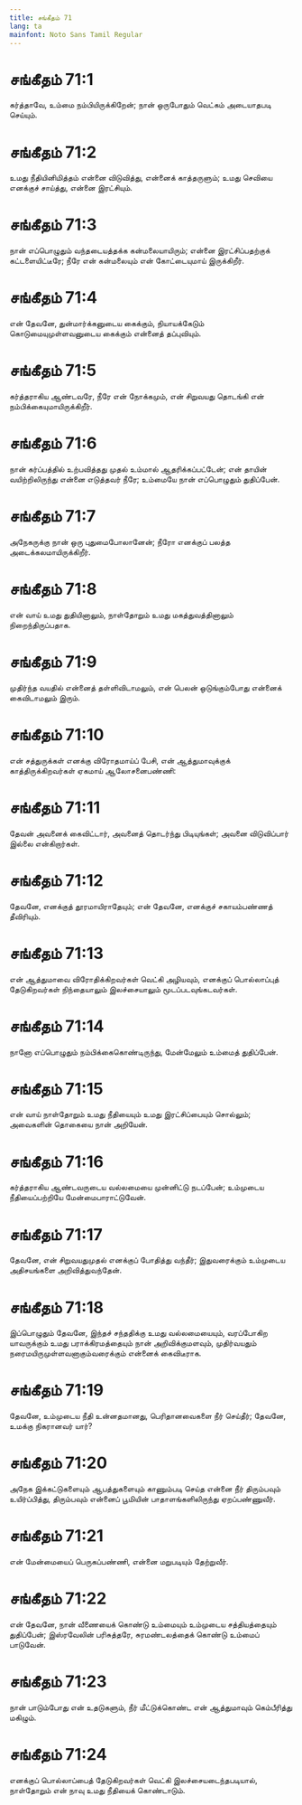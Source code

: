 ```yaml
---
title: சங்கீதம் 71
lang: ta
mainfont: Noto Sans Tamil Regular
---
```


# சங்கீதம் 71:1

கர்த்தாவே, உம்மை நம்பியிருக்கிறேன்; நான் ஒருபோதும் வெட்கம் அடையாதபடி செய்யும்.

# சங்கீதம் 71:2

உமது நீதியினிமித்தம் என்னை விடுவித்து, என்னைக் காத்தருளும்; உமது செவியை எனக்குச் சாய்த்து, என்னை இரட்சியும்.

# சங்கீதம் 71:3

நான் எப்பொழுதும் வந்தடையத்தக்க கன்மலையாயிரும்; என்னை இரட்சிப்பதற்குக் கட்டளையிட்டீரே; நீரே என் கன்மலையும் என் கோட்டையுமாய் இருக்கிறீர்.

# சங்கீதம் 71:4

என் தேவனே, துன்மார்க்கனுடைய கைக்கும், நியாயக்கேடும் கொடுமையுமுள்ளவனுடைய கைக்கும் என்னைத் தப்புவியும்.

# சங்கீதம் 71:5

கர்த்தராகிய ஆண்டவரே, நீரே என் நோக்கமும், என் சிறுவயது தொடங்கி என் நம்பிக்கையுமாயிருக்கிறீர்.

# சங்கீதம் 71:6

நான் கர்ப்பத்தில் உற்பவித்தது முதல் உம்மால் ஆதரிக்கப்பட்டேன்; என் தாயின் வயிற்றிலிருந்து என்னை எடுத்தவர் நீரே; உம்மையே நான் எப்பொழுதும் துதிப்பேன்.

# சங்கீதம் 71:7

அநேகருக்கு நான் ஒரு புதுமைபோலானேன்; நீரோ எனக்குப் பலத்த அடைக்கலமாயிருக்கிறீர்.

# சங்கீதம் 71:8

என் வாய் உமது துதியினாலும், நாள்தோறும் உமது மகத்துவத்தினாலும் நிறைந்திருப்பதாக.

# சங்கீதம் 71:9

முதிர்ந்த வயதில் என்னைத் தள்ளிவிடாமலும், என் பெலன் ஒடுங்கும்போது என்னைக் கைவிடாமலும் இரும்.

# சங்கீதம் 71:10

என் சத்துருக்கள் எனக்கு விரோதமாய்ப் பேசி, என் ஆத்துமாவுக்குக் காத்திருக்கிறவர்கள் ஏகமாய் ஆலோசனைபண்ணி:

# சங்கீதம் 71:11

தேவன் அவனைக் கைவிட்டார், அவனைத் தொடர்ந்து பிடியுங்கள்; அவனை விடுவிப்பார் இல்லை என்கிறார்கள்.

# சங்கீதம் 71:12

தேவனே, எனக்குத் தூரமாயிராதேயும்; என் தேவனே, எனக்குச் சகாயம்பண்ணத் தீவிரியும்.

# சங்கீதம் 71:13

என் ஆத்துமாவை விரோதிக்கிறவர்கள் வெட்கி அழியவும், எனக்குப் பொல்லாப்புத் தேடுகிறவர்கள் நிந்தையாலும் இலச்சையாலும் மூடப்படவுங்கடவர்கள்.

# சங்கீதம் 71:14

நானோ எப்பொழுதும் நம்பிக்கைகொண்டிருந்து, மேன்மேலும் உம்மைத் துதிப்பேன்.

# சங்கீதம் 71:15

என் வாய் நாள்தோறும் உமது நீதியையும் உமது இரட்சிப்பையும் சொல்லும்; அவைகளின் தொகையை நான் அறியேன்.

# சங்கீதம் 71:16

கர்த்தராகிய ஆண்டவருடைய வல்லமையை முன்னிட்டு நடப்பேன்; உம்முடைய நீதியைப்பற்றியே மேன்மைபாராட்டுவேன்.

# சங்கீதம் 71:17

தேவனே, என் சிறுவயதுமுதல் எனக்குப் போதித்து வந்தீர்; இதுவரைக்கும் உம்முடைய அதிசயங்களை அறிவித்துவந்தேன்.

# சங்கீதம் 71:18

இப்பொழுதும் தேவனே, இந்தச் சந்ததிக்கு உமது வல்லமையையும், வரப்போகிற யாவருக்கும் உமது பராக்கிரமத்தையும் நான் அறிவிக்குமளவும், முதிர்வயதும் நரைமயிருமுள்ளவனாகும்வரைக்கும் என்னைக் கைவிடீராக.

# சங்கீதம் 71:19

தேவனே, உம்முடைய நீதி உன்னதமானது, பெரிதானவைகளை நீர் செய்தீர்; தேவனே, உமக்கு நிகரானவர் யார்?

# சங்கீதம் 71:20

அநேக இக்கட்டுகளையும் ஆபத்துகளையும் காணும்படி செய்த என்னை நீர் திரும்பவும் உயிர்ப்பித்து, திரும்பவும் என்னைப் பூமியின் பாதாளங்களிலிருந்து ஏறப்பண்ணுவீர்.

# சங்கீதம் 71:21

என் மேன்மையைப் பெருகப்பண்ணி, என்னை மறுபடியும் தேற்றுவீர்.

# சங்கீதம் 71:22

என் தேவனே, நான் வீணையைக் கொண்டு உம்மையும் உம்முடைய சத்தியத்தையும் துதிப்பேன்; இஸ்ரவேலின் பரிசுத்தரே, சுரமண்டலத்தைக் கொண்டு உம்மைப் பாடுவேன்.

# சங்கீதம் 71:23

நான் பாடும்போது என் உதடுகளும், நீர் மீட்டுக்கொண்ட என் ஆத்துமாவும் கெம்பீரித்து மகிழும்.

# சங்கீதம் 71:24

எனக்குப் பொல்லாப்பைத் தேடுகிறவர்கள் வெட்கி இலச்சையடைந்தபடியால், நாள்தோறும் என் நாவு உமது நீதியைக் கொண்டாடும்.

